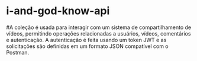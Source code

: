 # i-and-god-know-api
#A coleção é usada para interagir com um sistema de compartilhamento de vídeos, permitindo operações relacionadas a usuários, vídeos, comentários e autenticação. A autenticação é feita usando um token JWT e as solicitações são definidas em um formato JSON compatível com o Postman.
